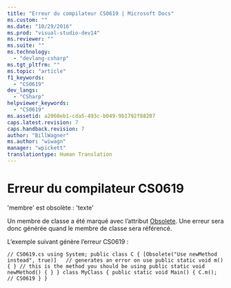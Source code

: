 ```yaml
---
title: "Erreur du compilateur CS0619 | Microsoft Docs"
ms.custom: ""
ms.date: "10/29/2016"
ms.prod: "visual-studio-dev14"
ms.reviewer: ""
ms.suite: ""
ms.technology: 
  - "devlang-csharp"
ms.tgt_pltfrm: ""
ms.topic: "article"
f1_keywords: 
  - "CS0619"
dev_langs: 
  - "CSharp"
helpviewer_keywords: 
  - "CS0619"
ms.assetid: a2060eb1-cda5-493c-b049-9b1792f88207
caps.latest.revision: 7
caps.handback.revision: 7
author: "BillWagner"
ms.author: "wiwagn"
manager: "wpickett"
translationtype: Human Translation
---
```

# Erreur du compilateur CS0619
'membre' est obsolète : 'texte'  
  
 Un membre de classe a été marqué avec l’attribut [Obsolete](http://msdn.microsoft.com/fr-fr/05e99cd0-bda6-4f79-a890-1ca093b4b488). Une erreur sera donc générée quand le membre de classe sera référencé.  
  
 L’exemple suivant génère l’erreur CS0619 :  
  
```  
// CS0619.cs using System; public class C { [Obsolete("Use newMethod instead", true)]   // generates an error on use public static void m() { } // this is the method you should be using public static void newMethod() { } } class MyClass { public static void Main() { C.m();   // CS0619 } }  
```
